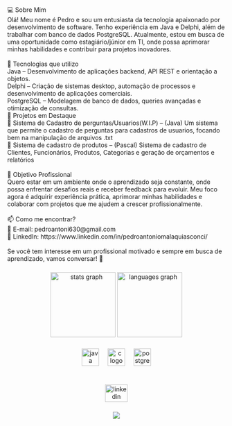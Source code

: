 <p align="left">💻 Sobre Mim<br>Olá! Meu nome é Pedro e sou um entusiasta da tecnologia apaixonado por desenvolvimento de software. Tenho experiência em Java e Delphi, além de trabalhar com banco de dados PostgreSQL. Atualmente, estou em busca de uma oportunidade como estagiário/júnior em TI, onde possa aprimorar minhas habilidades e contribuir para projetos inovadores.<br><br>🚀 Tecnologias que utilizo<br>Java – Desenvolvimento de aplicações backend, API REST e orientação a objetos.<br>Delphi – Criação de sistemas desktop, automação de processos e desenvolvimento de aplicações comerciais.<br>PostgreSQL – Modelagem de banco de dados, queries avançadas e otimização de consultas.<br>📌 Projetos em Destaque<br>🔹 Sistema de Cadastro de perguntas/Usuarios(W.I.P) – (Java) Um sistema que permite o cadastro de perguntas para cadastros de usuarios, focando bem na manipulação de arquivos .txt<br>🔹 Sistema de cadastro de produtos – (Pascal) Sistema de cadastro de Clientes, Funcionários, Produtos, Categorias e geração de orçamentos e relatórios <br><br>🎯 Objetivo Profissional<br>Quero estar em um ambiente onde o aprendizado seja constante, onde possa enfrentar desafios reais e receber feedback para evoluir. Meu foco agora é adquirir experiência prática, aprimorar minhas habilidades e colaborar com projetos que me ajudem a crescer profissionalmente.<br><br>📫 Como me encontrar?<br>📩 E-mail: pedroantoni630@gmail.com<br>🔗 LinkedIn: https://www.linkedin.com/in/pedroantoniomalaquiasconci/<br><br>Se você tem interesse em um profissional motivado e sempre em busca de aprendizado, vamos conversar! 🚀</p>

###

<div align="center">
  <img src="https://github-readme-stats.vercel.app/api?username=p3drojs&hide_title=false&hide_rank=true&show_icons=true&include_all_commits=true&count_private=true&disable_animations=false&theme=dracula&locale=pt-br&hide_border=true&order=1" height="150" alt="stats graph"  />
  <img src="https://github-readme-stats.vercel.app/api/top-langs?username=p3drojs&locale=pt-br&hide_title=false&layout=compact&card_width=320&langs_count=5&theme=dracula&hide_border=true&order=2" height="150" alt="languages graph"  />
</div>

###

<div align="center">
  <img src="https://cdn.jsdelivr.net/gh/devicons/devicon/icons/java/java-original.svg" height="40" alt="java logo"  />
  <img width="12" />
  <img src="https://cdn.jsdelivr.net/gh/devicons/devicon/icons/c/c-original.svg" height="40" alt="c logo"  />
  <img width="12" />
  <img src="https://cdn.jsdelivr.net/gh/devicons/devicon/icons/postgresql/postgresql-original.svg" height="40" alt="postgresql logo"  />
</div>

###

<br clear="both">

<div align="center">
  <a href="https://www.linkedin.com/in/pedroantoniomalaquiasconci/" target="_blank">
    <img src="https://raw.githubusercontent.com/maurodesouza/profile-readme-generator/master/src/assets/icons/social/linkedin/default.svg" width="52" height="40" alt="linkedin logo"  />
  </a>
</div>

###

<div align="center">
  <img src="https://profile-counter.glitch.me/p3drojs/count.svg?"  />
</div>

###

